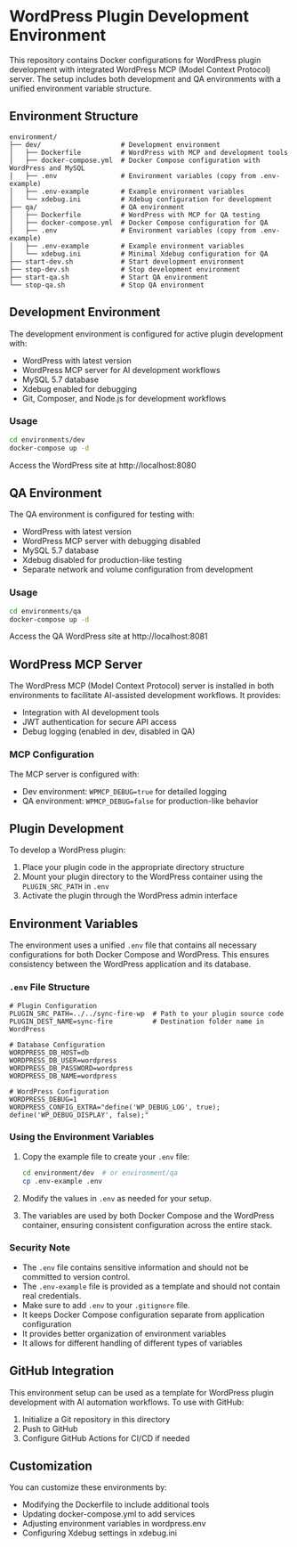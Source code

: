 # WordPress Plugin Development Environment

This repository contains Docker configurations for WordPress plugin development with integrated WordPress MCP (Model Context Protocol) server. The setup includes both development and QA environments with a unified environment variable structure.

## Environment Structure

```
environment/
├── dev/                    # Development environment
│   ├── Dockerfile          # WordPress with MCP and development tools
│   ├── docker-compose.yml  # Docker Compose configuration with WordPress and MySQL
│   ├── .env                # Environment variables (copy from .env-example)
│   ├── .env-example        # Example environment variables
│   └── xdebug.ini          # Xdebug configuration for development
├── qa/                     # QA environment
│   ├── Dockerfile          # WordPress with MCP for QA testing
│   ├── docker-compose.yml  # Docker Compose configuration for QA
│   ├── .env                # Environment variables (copy from .env-example)
│   ├── .env-example        # Example environment variables
│   └── xdebug.ini          # Minimal Xdebug configuration for QA
├── start-dev.sh            # Start development environment
├── stop-dev.sh             # Stop development environment
├── start-qa.sh             # Start QA environment
└── stop-qa.sh              # Stop QA environment
```

## Development Environment

The development environment is configured for active plugin development with:

- WordPress with latest version
- WordPress MCP server for AI development workflows
- MySQL 5.7 database
- Xdebug enabled for debugging
- Git, Composer, and Node.js for development workflows

### Usage

```bash
cd environments/dev
docker-compose up -d
```

Access the WordPress site at http://localhost:8080

## QA Environment

The QA environment is configured for testing with:

- WordPress with latest version
- WordPress MCP server with debugging disabled
- MySQL 5.7 database
- Xdebug disabled for production-like testing
- Separate network and volume configuration from development

### Usage

```bash
cd environments/qa
docker-compose up -d
```

Access the QA WordPress site at http://localhost:8081

## WordPress MCP Server

The WordPress MCP (Model Context Protocol) server is installed in both environments to facilitate AI-assisted development workflows. It provides:

- Integration with AI development tools
- JWT authentication for secure API access
- Debug logging (enabled in dev, disabled in QA)

### MCP Configuration

The MCP server is configured with:

- Dev environment: `WPMCP_DEBUG=true` for detailed logging
- QA environment: `WPMCP_DEBUG=false` for production-like behavior

## Plugin Development

To develop a WordPress plugin:

1. Place your plugin code in the appropriate directory structure
2. Mount your plugin directory to the WordPress container using the `PLUGIN_SRC_PATH` in `.env`
3. Activate the plugin through the WordPress admin interface

## Environment Variables

The environment uses a unified `.env` file that contains all necessary configurations for both Docker Compose and WordPress. This ensures consistency between the WordPress application and its database.

### `.env` File Structure

```
# Plugin Configuration
PLUGIN_SRC_PATH=../../sync-fire-wp  # Path to your plugin source code
PLUGIN_DEST_NAME=sync-fire          # Destination folder name in WordPress

# Database Configuration
WORDPRESS_DB_HOST=db
WORDPRESS_DB_USER=wordpress
WORDPRESS_DB_PASSWORD=wordpress
WORDPRESS_DB_NAME=wordpress

# WordPress Configuration
WORDPRESS_DEBUG=1
WORDPRESS_CONFIG_EXTRA="define('WP_DEBUG_LOG', true); define('WP_DEBUG_DISPLAY', false);"
```

### Using the Environment Variables

1. Copy the example file to create your `.env` file:
   ```bash
   cd environment/dev  # or environment/qa
   cp .env-example .env
   ```

2. Modify the values in `.env` as needed for your setup.

3. The variables are used by both Docker Compose and the WordPress container, ensuring consistent configuration across the entire stack.

### Security Note

- The `.env` file contains sensitive information and should not be committed to version control.
- The `.env-example` file is provided as a template and should not contain real credentials.
- Make sure to add `.env` to your `.gitignore` file.
- It keeps Docker Compose configuration separate from application configuration
- It provides better organization of environment variables
- It allows for different handling of different types of variables

## GitHub Integration

This environment setup can be used as a template for WordPress plugin development with AI automation workflows. To use with GitHub:

1. Initialize a Git repository in this directory
2. Push to GitHub
3. Configure GitHub Actions for CI/CD if needed

## Customization

You can customize these environments by:

- Modifying the Dockerfile to include additional tools
- Updating docker-compose.yml to add services
- Adjusting environment variables in wordpress.env
- Configuring Xdebug settings in xdebug.ini
